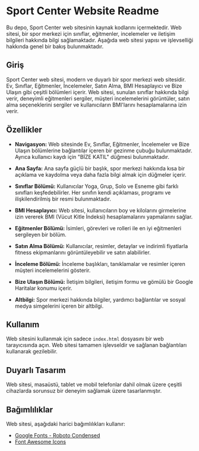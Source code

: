 # Sport Center Website Readme

Bu depo, Sport Center web sitesinin kaynak kodlarını içermektedir. Web sitesi, bir spor merkezi için sınıflar, eğitmenler, incelemeler ve iletişim bilgileri hakkında bilgi sağlamaktadır. Aşağıda web sitesi yapısı ve işlevselliği hakkında genel bir bakış bulunmaktadır.


## Giriş

Sport Center web sitesi, modern ve duyarlı bir spor merkezi web sitesidir. Ev, Sınıflar, Eğitmenler, İncelemeler, Satın Alma, BMI Hesaplayıcı ve Bize Ulaşın gibi çeşitli bölümleri içerir. Web sitesi, sunulan sınıflar hakkında bilgi verir, deneyimli eğitmenleri sergiler, müşteri incelemelerini görüntüler, satın alma seçeneklerini sergiler ve kullanıcıların BMI'larını hesaplamalarına izin verir.

## Özellikler

- **Navigasyon:** Web sitesinde Ev, Sınıflar, Eğitmenler, İncelemeler ve Bize Ulaşın bölümlerine bağlantılar içeren bir gezinme çubuğu bulunmaktadır. Ayrıca kullanıcı kaydı için "BİZE KATIL" düğmesi bulunmaktadır.

- **Ana Sayfa:** Ana sayfa güçlü bir başlık, spor merkezi hakkında kısa bir açıklama ve kaydolma veya daha fazla bilgi almak için düğmeler içerir.

- **Sınıflar Bölümü:** Kullanıcılar Yoga, Grup, Solo ve Esneme gibi farklı sınıfları keşfedebilirler. Her sınıfın kendi açıklaması, programı ve ilişkilendirilmiş bir resmi bulunmaktadır.

- **BMI Hesaplayıcı:** Web sitesi, kullanıcıların boy ve kilolarını girmelerine izin vererek BMI (Vücut Kitle İndeksi) hesaplamalarını yapmalarını sağlar.

- **Eğitmenler Bölümü:** İsimleri, görevleri ve rolleri ile en iyi eğitmenleri sergileyen bir bölüm.

- **Satın Alma Bölümü:** Kullanıcılar, resimler, detaylar ve indirimli fiyatlarla fitness ekipmanlarını görüntüleyebilir ve satın alabilirler.

- **İnceleme Bölümü:** İnceleme başlıkları, tanıklamalar ve resimler içeren müşteri incelemelerini gösterir.

- **Bize Ulaşın Bölümü:** İletişim bilgileri, iletişim formu ve gömülü bir Google Haritalar konumu içerir.

- **Altbilgi:** Spor merkezi hakkında bilgiler, yardımcı bağlantılar ve sosyal medya simgelerini içeren bir altbilgi.

## Kullanım

Web sitesini kullanmak için sadece `index.html` dosyasını bir web tarayıcısında açın. Web sitesi tamamen işlevseldir ve sağlanan bağlantıları kullanarak gezilebilir.

## Duyarlı Tasarım

Web sitesi, masaüstü, tablet ve mobil telefonlar dahil olmak üzere çeşitli cihazlarda sorunsuz bir deneyim sağlamak üzere tasarlanmıştır.

## Bağımlılıklar

Web sitesi, aşağıdaki harici bağımlılıkları kullanır:
- [Google Fonts - Roboto Condensed](https://fonts.google.com/specimen/Roboto+Condensed)
- [Font Awesome Icons](https://fontawesome.com/)



